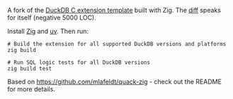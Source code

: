 A fork of the [DuckDB C extension template](https://github.com/duckdb/extension-template-c) built with Zig. The [diff](https://github.com/duckdb/extension-template-c/compare/7463f66...mlafeldt:extension-template-c:main) speaks for itself (negative 5000 LOC).

Install [Zig](https://ziglang.org) and [uv](https://docs.astral.sh/uv/). Then run:

```
# Build the extension for all supported DuckDB versions and platforms
zig build

# Run SQL logic tests for all DuckDB versions
zig build test
```

Based on https://github.com/mlafeldt/quack-zig - check out the README for more details.
